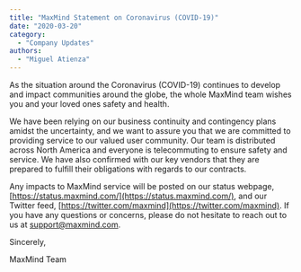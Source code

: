 ```yaml
---
title: "MaxMind Statement on Coronavirus (COVID-19)"
date: "2020-03-20"
category:
  - "Company Updates"
authors:
  - "Miguel Atienza"
---
```


As the situation around the Coronavirus (COVID-19) continues to develop and
impact communities around the globe, the whole MaxMind team wishes you and your
loved ones safety and health.

We have been relying on our business continuity and contingency plans amidst the
uncertainty, and we want to assure you that we are committed to providing
service to our valued user community. Our team is distributed across North
America and everyone is telecommuting to ensure safety and service. We have also
confirmed with our key vendors that they are prepared to fulfill their
obligations with regards to our contracts.

Any impacts to MaxMind service will be posted on our status webpage,
[https://status.maxmind.com/](https://status.maxmind.com/), and our Twitter
feed, [https://twitter.com/maxmind](https://twitter.com/maxmind). If you have
any questions or concerns, please do not hesitate to reach out to us at
[support@maxmind.com](mailto:support@maxmind.com).

Sincerely,

MaxMind Team
